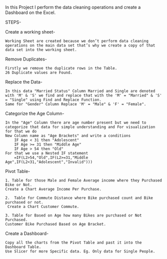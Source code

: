 
In this Project I perform the data cleaning operations and create a Dashboard on the Excel.

STEPS-

Create a working sheet-

	Working Sheet are created because we don’t perform data cleaning operations on the main data set that’s why we create a copy of that data set into the working sheet.
	
Remove Duplicates-

	Firstly we remove the duplicate rows in the Table.
	26 Duplicate values are Found.

Replace the Data-

	In this data "Married Status" Column Married and Single are denoted with 'M' & 'S' we find and replace that with the 'M' = "Married" & 'S' = "Single" using Find and Replace Function.
	Same for "Gender" Column Replace 'M' = "Male" & 'F' = "Female".
	
Categorize the Age Column-

	In the "Age" Column there are age number present but we need to categorize that data for simple understanding and For visualization for that we do
	New Column name as "Age Brackets" and write a conditions
		IF Age < 31 then "Adolescent"
		IF Age >= 31 then "Middle Age"
		IF Age > 54 then "Old"
	For that we use a Nested IF statement 
		=IF(L2>54,"Old",IF(L2>=31,"Middle Age",IF(L2<31,"Adolescent","Invalid")))
		
Pivot Table-

	1. Table for those Male and Female Average income where they Purchased Bike or Not.                                                                                                                                                                 
	Create a Chart Average Income Per Purchase.
	
	2.  Table for Commute Distance where Bike purchased count and Bike purchased or not.
	 Create a Chart Customer Commute.
		
	3. Table for Based on Age how many Bikes are purchased or Not Purchased.
	Customer Bike Purchased Based on Age Bracket.
	
Create a Dashboard-

	Copy all the charts from the Pivot Table and past it into the Dashboard Table.
	Use Slicer for more Specific data. Eg. Only data for Single People.
